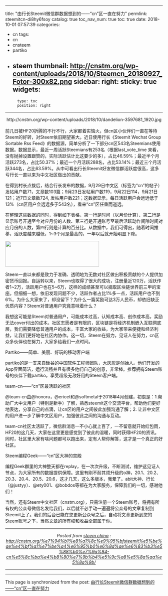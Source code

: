 
---
title: "由行长Steemit微信群数据想到的——“cn”区一直在努力"
permlink: steemitcn-di8hy6fsoy
catalog: true
toc_nav_num: true
toc: true
date: 2018-10-01 07:57:39
categories:
- cn
tags:
- cn
- cnsteem
- partiko
- steem
thumbnail: http://cnstm.org/wp-content/uploads/2018/10/Steemcn_20180927_Fotor-300x82.png
sidebar:
    right:
        sticky: true
widgets:
    -
        type: toc
        position: right
---


<center>http://cnstm.org/wp-content/uploads/2018/10/dandelion-3597681_1920.jpg</center> <br/>前几日被HF20折腾的不行不行，大家都着实恼火，但cn区小伙伴们一直在等待Steem的好转，对Steem依旧期望甚大。近日使用行长《Steemit Wechat Group Sortable Rss Feed》的数据源，简单分析了一下部分cn区543名Steemians使用数据。数据显示，最近一周活跃Steemians有253名（根据last_vote_time 来看，没有抛掉设置跟赞的，实际活跃估计比这要少的多），占比46.59%；最近半个月活跃273名，占比50.37%；最近一个月活跃288名，占比53.14%；最近三个月活跃344名，占比63.59%。从中可看出行长Steemit好友微信群活跃度很高，这多亏行长一直以来为中文社区做出的贡献。

在得到村长点拨后，结合行长发布的数据，9月29日中文区（标签为“cn”的帖子）发帖用户数71，文章数103篇；9月23日发帖用户数119，9月22日114，9月21日121；近7日文章数724, 发帖用户数221；这数据显示，每日活跃用户会远远低于13%（cn区用户会远远多于543名），看来“cn”区任重而道远。

在整理这些数据的同时，得到如下表格，第一行是时间（以月份计算）、第二行是显示账号开通至今对应月份的人数、第三行是开通账号至最后活跃动作间隙时间对应月份的人数，第四行则是计算的百分比。从数据中，我们可得出，随着时间推移，活跃度越来越低，1~3个月是最高的，一年以后就开始明显下降。

<img class="alignnone size-medium wp-image-3353" src="http://cnstm.org/wp-content/uploads/2018/10/Steemcn_20180927_Fotor-300x82.png" alt="" width="300" height="82" /><br/>

Steem一直以来都是致力于准确、透明地为无数对社区做出积极贡献的个人提供加密货币回报。自运转以来，Steem也取得了很大的成功，注册量近120万，活跃作者1~2万，活跃用户也在5~6万，这样的成绩甚至可以摘取区块链世界前三甲的宝座。但细细一想，依旧发现问题不少，活跃作者占比1%多一点，活跃用户也不到6%。为什么大家来了，却没留下？为什么一篇奖励可达3万人民币，却依旧缺乏优质内容？Steem对普通用户究竟意味着什么？

我想这可能是Steem对普通用户，可能成本过高，认知成本高、创作成本高，奖励无法cover付出的成本。社区志愿者是有限的，区块链是将经济机制嵌入互联网底层，我们需要降低普通用户的成本，丰富大家的收益，为大家带来便捷和经济利益，让我们更好地在社区内协作。这一切，Steem在努力，见证人在努力，cn区众多伙伴也在努力，大家多给我们一点时间。

Partiko——简单、美丽、好玩的移动客户端

partiko的是一支来自硅谷的中国软件工程师团队，<a href="https://steemit.com/@crypto.talk">大灰灰</a>是创始人。他们开发的App界面简洁，运行流畅并且有很多他们自己的创意，非常棒。推荐拥有Steem账号的伙伴下载partiko，享受超级无敌好用的Steem客户端。

team-cn——“cn”区最活跃的社区
<p class="p3">@team-cn由@honoru，@ericet和@softmetal于2018年4月创建，初衷是：1.帮助广大中文用户（特别是新手）了解，熟悉steemit这个交流平台，帮助他们更好地表达，分享自己的点滴，让cn区的用户之间彼此加强沟通了解；2. 让非中文区的用户进一步了解中文区用户，加强彼此之间的沟通与互动。</p>
team-cn社区太活跃了，微信群消息一不小心就上百了，一不留意就开始红包雨，HF20的这几天，大家在这里更是感觉到了彼此的温暖，同时获得HF20的资讯。同时，社区里大家有啥问题都可以跑出来，定有人帮你解答，这才是一个真正的好社区。

Steem编程Geek——“cn”区大神的宫殿

编程Geek群里的大神整天都在replay，在一次次升级，不断测试，维护这见证人节点，为大家所有的数据提供保障。这里有刚不耐其烦升级的o神，20.1、20.2、20.3、20.4、20.5、20.6，这才几天，这么多版本，我晕了。abit大神、行长（@justyy）、@ety001、@bobdos等都在为大家服务，保障我们的一切，感谢他们！

当然，还有Steem中文社区（cnstm.org），只需注册一个Steem账号，将拥有所有权的公众号微信名发给我们，以后就不必手动一遍遍将公众号的文章复制到Steemit上了。我们的后台已能在您更新公众号之后，自动将文章更新到您的Steem账号之下，当然文章的所有权和收益全部属于你。 <br /><center><hr/><em>Posted from <a href='http://cnstm.org'>steem china</a> : http://cnstm.org/%e7%94%b1%e8%a1%8c%e9%95%bfsteemit%e5%be%ae%e4%bf%a1%e7%be%a4%e6%95%b0%e6%8d%ae%e6%83%b3%e5%88%b0%e7%9a%84-cn%e5%8c%ba%e4%b8%80%e7%9b%b4%e5%9c%a8%e5%8a%aa%e5%8a%9b/ </em><hr/></center>

- - -

This page is synchronized from the post: [由行长Steemit微信群数据想到的——“cn”区一直在努力](https://steemit.com/@iguazi123/steemitcn-di8hy6fsoy)
